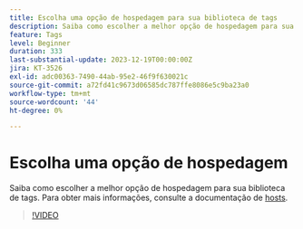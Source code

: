 ```yaml
---
title: Escolha uma opção de hospedagem para sua biblioteca de tags
description: Saiba como escolher a melhor opção de hospedagem para sua biblioteca de tags.
feature: Tags
level: Beginner
duration: 333
last-substantial-update: 2023-12-19T00:00:00Z
jira: KT-3526
exl-id: adc00363-7490-44ab-95e2-46f9f630021c
source-git-commit: a72fd41c9673d06585dc787ffe8086e5c9ba23a0
workflow-type: tm+mt
source-wordcount: '44'
ht-degree: 0%

---
```


# Escolha uma opção de hospedagem

Saiba como escolher a melhor opção de hospedagem para sua biblioteca de tags. Para obter mais informações, consulte a documentação de [hosts](https://experienceleague.adobe.com/docs/experience-platform/tags/publish/hosts/hosts-overview.html).

>[!VIDEO](https://video.tv.adobe.com/v/28728/?learn=on)

